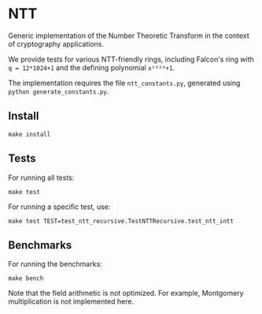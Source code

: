 # NTT
Generic implementation of the Number Theoretic Transform in the context of cryptography applications.

We provide tests for various NTT-friendly rings, including Falcon's ring with `q = 12*1024+1` and the defining polynomial `x¹⁰²⁴+1`.

The implementation requires the file `ntt_constants.py`, generated using `python generate_constants.py`.

## Install
```
make install
```

## Tests
For running all tests:
```
make test
```
For running a specific test, use:
```
make test TEST=test_ntt_recursive.TestNTTRecursive.test_ntt_intt
```

## Benchmarks
For running the benchmarks:
```
make bench
```
Note that the field arithmetic is not optimized. For example, Montgomery multiplication is not implemented here.